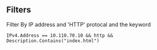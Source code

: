 
## Filters

Filter By IP address and 'HTTP' protocal and the keyword

    IPv4.Address == 10.110.70.10 && http && Description.Contains("index.html")

